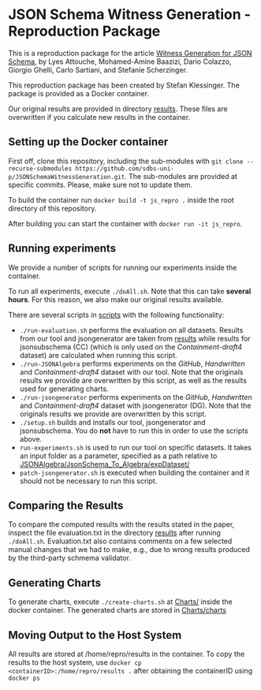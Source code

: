 # JSON Schema Witness Generation - Reproduction Package

This is a reproduction package for the article [Witness Generation for JSON Schema](http://arxiv.org/abs/2202.12849),
by Lyes Attouche, Mohamed-Amine Baazizi, Dario Colazzo, Giorgio Ghelli, Carlo Sartiani, and Stefanie Scherzinger.

This reproduction package has been created by Stefan Klessinger.
The package is provided as a Docker container.

Our original results are provided in directory [results](artifacts/results). These files are overwritten if you calculate new results in the container. 

## Setting up the Docker container
First off, clone this repository, including the sub-modules with 
``git clone --recurse-submodules https://github.com/sdbs-uni-p/JSONSchemaWitnessGeneration.git``. 
The sub-modules are provided at specific commits. Please, make sure not to update them.

To build the container run ``docker build -t js_repro .`` inside the root directory of this repository.

After building you can start the container with ``docker run -it js_repro``. 

## Running experiments
We provide a number of scripts for running our experiments inside the container.

To run all experiments, execute ``./doAll.sh``. Note that this can take **several hours**.
For this reason, we also make our original results available. 


There are several scripts in [scripts](artifacts/scripts) with the following functionality:
* ``./run-evaluation.sh`` performs the evaluation on all datasets. Results from our tool and jsongenerator are taken from [results](artifacts/results) while results for jsonsubschema (CC) (which is only used on the *Containment-draft4* dataset) are calculated when running this script.
* ``./run-JSONAlgebra`` performs experiments on the *GitHub*, *Handwritten* and *Containment-draft4* dataset with our tool. Note that the originals results we provide are overwritten by this script, as well as the results used for generating charts.
* ``./run-jsongenerator`` performs experiments on the *GitHub*, *Handwritten* and *Containment-draft4* dataset with jsongenerator (DG). Note that the originals results we provide are overwritten by this script.
* ``./setup.sh`` builds and installs our tool, jsongenerator and jsonsubschema. You do **not** have to run this in order to use the scripts above.
* ``run-experiments.sh`` is used to run our tool on specific datasets. It takes an input folder as a parameter, specified as a path relative to [JSONAlgebra/JsonSchema_To_Algebra/expDataset/](artifacts/JSONAlgebra/JsonSchema_To_Algebra/expDataset/)
* ``patch-jsongenerator.sh`` is executed when building the container and it should not be necessary to run this script.

## Comparing the Results
To compare the computed results with the results stated in the paper, inspect the file evaluation.txt in the directory [results](artifacts/results) after running ``./doAll.sh``. Evaluation.txt also contains comments on a few selected manual changes that we had to make, e.g., due to wrong results produced by the third-party schmema validator.

## Generating Charts
To generate charts, execute ``./create-charts.sh`` at [Charts/](artifacts/Charts) inside the docker container. The generated charts are stored in [Charts/charts](artifacts/Charts/charts)

## Moving Output to the Host System
All results are stored at /home/repro/results in the container. To copy the results to the host system, use ``docker cp <containerID>:/home/repro/results .`` after obtaining the containerID using ``docker ps``
